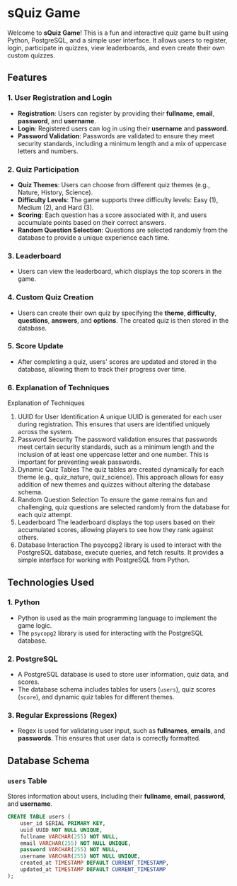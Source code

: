 # sQuiz Game

Welcome to **sQuiz Game**! This is a fun and interactive quiz game built using Python, PostgreSQL, and a simple user interface. It allows users to register, login, participate in quizzes, view leaderboards, and even create their own custom quizzes.

## Features

### 1. **User Registration and Login**
- **Registration**: Users can register by providing their **fullname**, **email**, **password**, and **username**.
- **Login**: Registered users can log in using their **username** and **password**.
- **Password Validation**: Passwords are validated to ensure they meet security standards, including a minimum length and a mix of uppercase letters and numbers.

### 2. **Quiz Participation**
- **Quiz Themes**: Users can choose from different quiz themes (e.g., Nature, History, Science).
- **Difficulty Levels**: The game supports three difficulty levels: Easy (1), Medium (2), and Hard (3).
- **Scoring**: Each question has a score associated with it, and users accumulate points based on their correct answers.
- **Random Question Selection**: Questions are selected randomly from the database to provide a unique experience each time.

### 3. **Leaderboard**
- Users can view the leaderboard, which displays the top scorers in the game.

### 4. **Custom Quiz Creation**
- Users can create their own quiz by specifying the **theme**, **difficulty**, **questions**, **answers**, and **options**. The created quiz is then stored in the database.

### 5. **Score Update**
- After completing a quiz, users' scores are updated and stored in the database, allowing them to track their progress over time.

### 6. **Explanation of Techniques**
Explanation of Techniques
1. UUID for User Identification
A unique UUID is generated for each user during registration. This ensures that users are identified uniquely across the system.
2. Password Security
The password validation ensures that passwords meet certain security standards, such as a minimum length and the inclusion of at least one uppercase letter and one number. This is important for preventing weak passwords.
3. Dynamic Quiz Tables
The quiz tables are created dynamically for each theme (e.g., quiz_nature, quiz_science). This approach allows for easy addition of new themes and quizzes without altering the database schema.
4. Random Question Selection
To ensure the game remains fun and challenging, quiz questions are selected randomly from the database for each quiz attempt.
5. Leaderboard
The leaderboard displays the top users based on their accumulated scores, allowing players to see how they rank against others.
6. Database Interaction
The psycopg2 library is used to interact with the PostgreSQL database, execute queries, and fetch results. It provides a simple interface for working with PostgreSQL from Python.

## Technologies Used

### 1. **Python**
- Python is used as the main programming language to implement the game logic.
- The `psycopg2` library is used for interacting with the PostgreSQL database.

### 2. **PostgreSQL**
- A PostgreSQL database is used to store user information, quiz data, and scores.
- The database schema includes tables for users (`users`), quiz scores (`score`), and dynamic quiz tables for different themes.

### 3. **Regular Expressions (Regex)**
- Regex is used for validating user input, such as **fullnames**, **emails**, and **passwords**. This ensures that user data is correctly formatted.

## Database Schema

### `users` Table
Stores information about users, including their **fullname**, **email**, **password**, and **username**.

```sql
CREATE TABLE users (
    user_id SERIAL PRIMARY KEY,
    uuid UUID NOT NULL UNIQUE,
    fullname VARCHAR(255) NOT NULL,
    email VARCHAR(255) NOT NULL UNIQUE,
    password VARCHAR(255) NOT NULL,
    username VARCHAR(255) NOT NULL UNIQUE,
    created_at TIMESTAMP DEFAULT CURRENT_TIMESTAMP,
    updated_at TIMESTAMP DEFAULT CURRENT_TIMESTAMP
);

